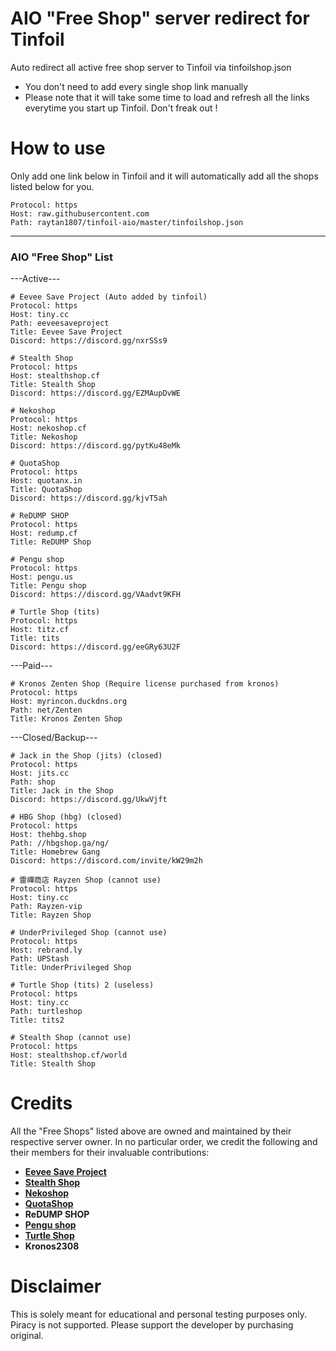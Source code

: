 # AIO "Free Shop" server redirect for Tinfoil
Auto redirect all active free shop server to Tinfoil via tinfoilshop.json
* You don't need to add every single shop link manually
* Please note that it will take some time to load and refresh all the links everytime you start up Tinfoil. Don't freak out !

# How to use
Only add one link below in Tinfoil and it will automatically add all the shops listed below for you.

```
Protocol: https
Host: raw.githubusercontent.com
Path: raytan1807/tinfoil-aio/master/tinfoilshop.json
```

---------------------------------------------
### AIO "Free Shop" List
---Active---
```
# Eevee Save Project (Auto added by tinfoil)
Protocol: https
Host: tiny.cc
Path: eeveesaveproject
Title: Eevee Save Project
Discord: https://discord.gg/nxrSSs9
```
```
# Stealth Shop
Protocol: https
Host: stealthshop.cf
Title: Stealth Shop
Discord: https://discord.gg/EZMAupDvWE
```
```
# Nekoshop
Protocol: https
Host: nekoshop.cf
Title: Nekoshop
Discord: https://discord.gg/pytKu48eMk
```
```
# QuotaShop
Protocol: https
Host: quotanx.in
Title: QuotaShop
Discord: https://discord.gg/kjvT5ah
```
```
# ReDUMP SHOP
Protocol: https
Host: redump.cf
Title: ReDUMP Shop
```
```
# Pengu shop
Protocol: https
Host: pengu.us
Title: Pengu shop
Discord: https://discord.gg/VAadvt9KFH
```
```
# Turtle Shop (tits)
Protocol: https
Host: titz.cf
Title: tits
Discord: https://discord.gg/eeGRy63U2F
```
---Paid---
```
# Kronos Zenten Shop (Require license purchased from kronos)
Protocol: https
Host: myrincon.duckdns.org
Path: net/Zenten
Title: Kronos Zenten Shop
```
---Closed/Backup---
```
# Jack in the Shop (jits) (closed)
Protocol: https
Host: jits.cc
Path: shop
Title: Jack in the Shop
Discord: https://discord.gg/UkwVjft
```
```
# HBG Shop (hbg) (closed)
Protocol: https
Host: thehbg.shop
Path: //hbgshop.ga/ng/
Title: Homebrew Gang
Discord: https://discord.com/invite/kW29m2h
```
```
# 雷禪商店 Rayzen Shop (cannot use)
Protocol: https
Host: tiny.cc
Path: Rayzen-vip
Title: Rayzen Shop
```
```
# UnderPrivileged Shop (cannot use)
Protocol: https
Host: rebrand.ly
Path: UPStash
Title: UnderPrivileged Shop
```
```
# Turtle Shop (tits) 2 (useless)
Protocol: https
Host: tiny.cc
Path: turtleshop
Title: tits2
```
```
# Stealth Shop (cannot use)
Protocol: https
Host: stealthshop.cf/world
Title: Stealth Shop
```

# Credits

All the "Free Shops" listed above are owned and maintained by their respective server owner.
In no particular order, we credit the following and their members for their invaluable contributions:

* __[Eevee Save Project](https://discord.gg/nxrSSs9)__ 
* __[Stealth Shop](https://discord.gg/EZMAupDvWE)__
* __[Nekoshop](https://discord.gg/pytKu48eMk)__
* __[QuotaShop](https://discord.gg/kjvT5ah)__
* __ReDUMP SHOP__
* __[Pengu shop](https://discord.gg/VAadvt9KFH)__
* __[Turtle Shop](https://discord.gg/eeGRy63U2F)__
* __Kronos2308__

# Disclaimer

This is solely meant for educational and personal testing purposes only. Piracy is not supported. Please support the developer by purchasing original.
